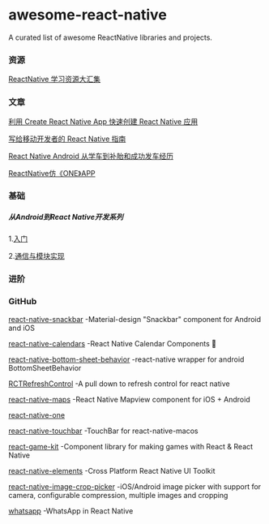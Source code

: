 # awesome-react-native
A curated list of awesome ReactNative libraries and projects.

### 资源
[ReactNative 学习资源大汇集](https://juejin.im/post/591ec246da2f60005d30654c?utm_source=gold_browser_extension/)

### 文章
[利用 Create React Native App 快速创建 React Native 应用](https://zhuanlan.zhihu.com/p/25794031)

[写给移动开发者的 React Native 指南](http://www.jianshu.com/p/b88944250b25)

[React Native Android 从学车到补胎和成功发车经历](http://blog.csdn.net/yanbober/article/details/53071792)

[ReactNative仿《ONE》APP](https://juejin.im/post/59218aab0ce463006957230a)

### 基础

##### 从Android到React Native开发系列
1.[入门](http://www.jianshu.com/p/97692b1c451d)

2.[通信与模块实现](http://www.jianshu.com/p/bec040926db8)

### 进阶

### GitHub
[react-native-snackbar](https://github.com/cooperka/react-native-snackbar) -Material-design "Snackbar" component for Android and iOS

[react-native-calendars](https://github.com/wix/react-native-calendars) -React Native Calendar Components :calendar:

[react-native-bottom-sheet-behavior](https://github.com/cesardeazevedo/react-native-bottom-sheet-behavior) -react-native wrapper for android BottomSheetBehavior

[RCTRefreshControl](https://github.com/Shuangzuan/RCTRefreshControl) -A pull down to refresh control for react native

[react-native-maps](https://github.com/airbnb/react-native-maps) -React Native Mapview component for iOS + Android

[react-native-one](https://github.com/wutongke/react-native-one)

[react-native-touchbar](https://github.com/ptmt/react-native-touchbar) -TouchBar for react-native-macos

[react-game-kit](https://github.com/FormidableLabs/react-game-kit) -Component library for making games with React & React Native

[react-native-elements](https://github.com/react-native-training/react-native-elements) -Cross Platform React Native UI Toolkit

[react-native-image-crop-picker](https://github.com/ivpusic/react-native-image-crop-picker) -iOS/Android image picker with support for camera, configurable compression, multiple images and cropping

[whatsapp](https://github.com/VctrySam/whatsapp) -WhatsApp in React Native
